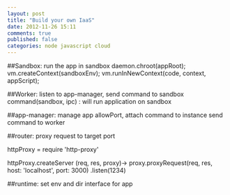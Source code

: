 ```yaml
---
layout: post
title: "Build your own IaaS"
date: 2012-11-26 15:11
comments: true
published: false
categories: node javascript cloud
---
```


##Sandbox: run the app in sandbox
  daemon.chroot(appRoot);
  vm.createContext(sandboxEnv);
  vm.runInNewContext(code, context, appScript);

##Worker: listen to app-manager, send command to sandbox
  command(sandbox, ipc) : will run application on sandbox

##app-manager: manage app
  allowPort, attach command to instance
  send command to worker

##router: proxy request to target port

httpProxy = require 'http-proxy'

httpProxy.createServer (req, res, proxy)->
  proxy.proxyRequest(req, res, host: 'localhost', port: 3000)
.listen(1234)

##runtime: set env and dir interface for app
